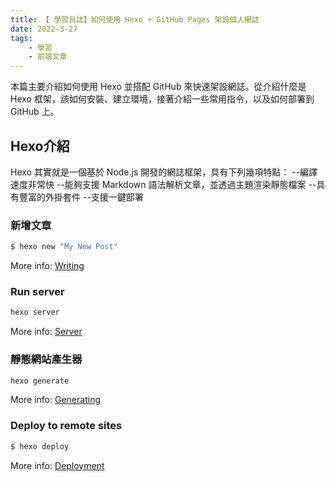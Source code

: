 ```yaml
---
title: 【 學習日誌】如何使用 Hexo + GitHub Pages 架設個人網誌
date: 2022-3-27
tags: 
    - 學習 
    - 前端文章
---
```

本篇主要介紹如何使用 Hexo 並搭配 GitHub 來快速架設網誌。從介紹什麼是 Hexo 框架，該如何安裝、建立環境，接著介紹一些常用指令，以及如何部署到 GitHub 上。

## Hexo介紹

Hexo 其實就是一個基於 Node.js 開發的網誌框架，具有下列幾項特點：
--編譯速度非常快
--能夠支援 Markdown 語法解析文章，並透過主題渲染靜態檔案
--具有豐富的外掛套件
--支援一鍵部署

### 新增文章

``` bash
$ hexo new "My New Post"
```

More info: [Writing](https://hexo.io/docs/writing.html)

### Run server

``` bash
hexo server
```

More info: [Server](https://hexo.io/docs/server.html)

### 靜態網站產生器

``` bash
hexo generate
```

More info: [Generating](https://hexo.io/docs/generating.html)

### Deploy to remote sites

``` bash
$ hexo deploy
```

More info: [Deployment](https://hexo.io/docs/one-command-deployment.html)
